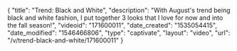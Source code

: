 {
    "title": "Trend: Black and White",
    "description": "With August's trend being black and white fashion, I put together 3 looks that I love for now and into the fall season!",
    "videoid": "171600011",
    "date_created": "1535054415",
    "date_modified": "1546466806",
    "type": "captivate",
    "layout": "video",
    "url": "\/v\/trend-black-and-white\/171600011"
}